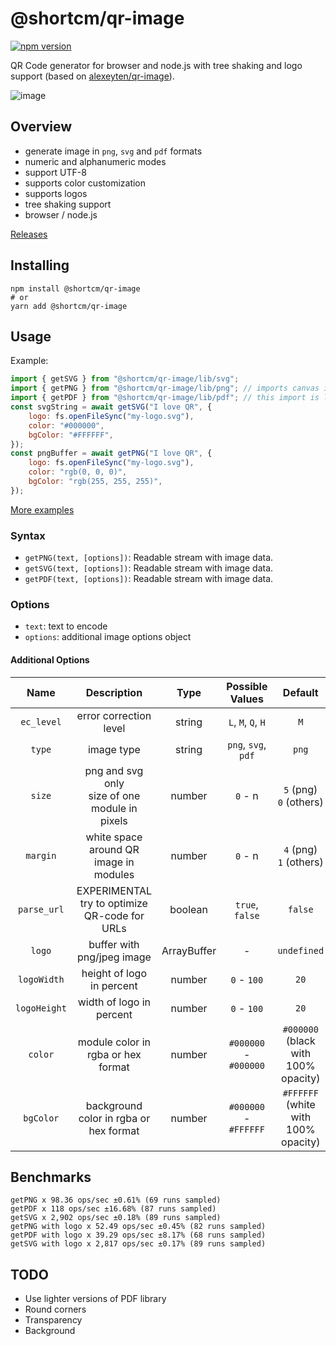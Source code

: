 # @shortcm/qr-image

[![npm version](https://badge.fury.io/js/%40shortcm%2Fqr-image.svg)](https://badge.fury.io/js/%40shortcm%2Fqr-image)

QR Code generator for browser and node.js with tree shaking and logo support (based on [alexeyten/qr-image](https://github.com/alexeyten/qr-image)).

![image](https://github.com/Short-io/qr-image/assets/75169/02b84738-56f2-44d8-8d11-f40e263302ed)

## Overview

-   generate image in `png`, `svg` and `pdf` formats
-   numeric and alphanumeric modes
-   support UTF-8
-   supports color customization
-   supports logos
-   tree shaking support
-   browser / node.js

[Releases](https://github.com/Short-io/qr-image/releases)

## Installing

```shell
npm install @shortcm/qr-image
# or
yarn add @shortcm/qr-image
```

## Usage

Example:

```javascript
import { getSVG } from "@shortcm/qr-image/lib/svg";
import { getPNG } from "@shortcm/qr-image/lib/png"; // imports canvas implementation in browser and sharp module in node.js
import { getPDF } from "@shortcm/qr-image/lib/pdf"; // this import is large, consider async import
const svgString = await getSVG("I love QR", {
    logo: fs.openFileSync("my-logo.svg"),
    color: "#000000",
    bgColor: "#FFFFFF",
});
const pngBuffer = await getPNG("I love QR", {
    logo: fs.openFileSync("my-logo.svg"),
    color: "rgb(0, 0, 0)",
    bgColor: "rgb(255, 255, 255)",
});
```

[More examples](./examples)

### Syntax

-   `getPNG(text, [options])`: Readable stream with image data.
-   `getSVG(text, [options])`: Readable stream with image data.
-   `getPDF(text, [options])`: Readable stream with image data.

### Options

-   `text`: text to encode
-   `options`: additional image options object

#### Additional Options

|     Name     |                    Description                     |    Type     |    Possible Values    |                 Default                  |
| :----------: | :------------------------------------------------: | :---------: | :-------------------: | :--------------------------------------: |
|  `ec_level`  |               error correction level               |   string    |  `L`, `M`, `Q`, `H`   |                   `M`                    |
|    `type`    |                     image type                     |   string    |  `png`, `svg`, `pdf`  |                  `png`                   |
|    `size`    | png and svg only<br />size of one module in pixels |   number    |        `0` - n        |       `5` (png)<br />`0` (others)        |
|   `margin`   |       white space around QR image in modules       |   number    |        `0` - n        |       `4` (png)<br />`1` (others)        |
| `parse_url`  | EXPERIMENTAL<br />try to optimize QR-code for URLs |   boolean   |    `true`, `false`    |                 `false`                  |
|    `logo`    |             buffer with png/jpeg image             | ArrayBuffer |           -           |               `undefined`                |
| `logoWidth`  |             height of logo in percent              |   number    |      `0` - `100`      |                   `20`                   |
| `logoHeight` |              width of logo in percent              |   number    |      `0` - `100`      |                   `20`                   |
|   `color`    |         module color in rgba or hex format         |   number    | `#000000` - `#000000` | `#000000`<br />(black with 100% opacity) |
|  `bgColor`   |       background color in rgba or hex format       |   number    | `#000000` - `#FFFFFF` | `#FFFFFF`<br />(white with 100% opacity) |

## Benchmarks

```
getPNG x 98.36 ops/sec ±0.61% (69 runs sampled)
getPDF x 118 ops/sec ±16.68% (87 runs sampled)
getSVG x 2,902 ops/sec ±0.18% (89 runs sampled)
getPNG with logo x 52.49 ops/sec ±0.45% (82 runs sampled)
getPDF with logo x 39.29 ops/sec ±8.17% (68 runs sampled)
getSVG with logo x 2,817 ops/sec ±0.17% (89 runs sampled)
```

## TODO

-   Use lighter versions of PDF library
-   Round corners
-   Transparency
-   Background
